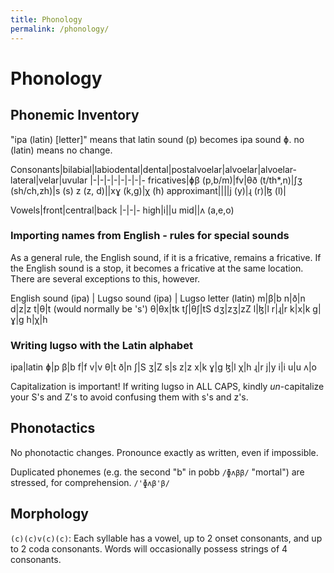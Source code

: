```yaml
---
title: Phonology
permalink: /phonology/
---
```

# Phonology 

## Phonemic Inventory

"ipa (latin) [letter]" means that latin sound (p) becomes ipa sound ɸ. no (latin) means no change.

Consonants|bilabial|labiodental|dental|postalvoelar|alvoelar|alvoelar-lateral|velar|uvular
|-|-|-|-|-|-|-|-
fricatives|ɸβ (p,b/m)|fv|θð (t/th*,n)|ʃʒ (sh/ch,zh)|s (s) z (z, d)||xɣ (k,g)|χ (h)
approximant||||j (y)|ɻ (r)|ɮ (l)|

Vowels|front|central|back
|-|-|-
high|i||u
mid||ʌ (a,e,o)

### Importing names from English - rules for special sounds

As a general rule, the English sound, if it is a fricative, remains a fricative. If the English sound is a stop, it becomes a fricative at the same location. There are several exceptions to this, however.

English sound (ipa) | Lugso sound (ipa) | Lugso letter (latin)
m|β|b
n|ð|n
d|z|z
t|θ|t (would normally be 's')
θ|θx|tk
tʃ|θʃ|tS
dʒ|zʒ|zZ
l|ɮ|l
r|ɻ|r
k|x|k
g|ɣ|g
h|χ|h

### Writing lugso with the Latin alphabet

ipa|latin
ɸ|p
β|b
f|f
v|v
θ|t
ð|n
ʃ|S
ʒ|Z
s|s
z|z
x|k
ɣ|g
ɮ|l
χ|h
ɻ|r
j|y
i|i
u|u
ʌ|o

Capitalization is important! If writing lugso in ALL CAPS, kindly _un_-capitalize your S's and Z's to avoid confusing them with s's and z's.

## Phonotactics

No phonotactic changes. Pronounce exactly as written, even if impossible.

Duplicated phonemes (e.g. the second "b" in pobb `/ɸʌββ/` "mortal") are stressed, for comprehension. `/'ɸʌβ'β/`

## Morphology

`(c)(c)v(c)(c)`: Each syllable has a vowel, up to 2 onset consonants, and up to 2 coda consonants. Words will occasionally possess strings of 4 consonants.

